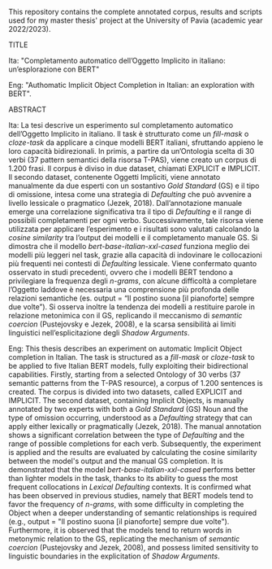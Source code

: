 This repository contains the complete annotated corpus, results and scripts used for my master thesis' project at the University of Pavia (academic year 2022/2023).

TITLE

Ita: "Completamento automatico dell’Oggetto Implicito in italiano: un’esplorazione con BERT"

Eng: "Authomatic Implicit Object Completion in Italian: an exploration with BERT".

ABSTRACT

Ita: La tesi descrive un esperimento sul completamento automatico dell’Oggetto Implicito in
italiano. Il task è strutturato come un _fill-mask_ o _cloze-task_ da applicare a cinque modelli
BERT italiani, sfruttando appieno le loro capacità bidirezionali. In primis, a partire da
un’Ontologia scelta di 30 verbi (37 pattern semantici della risorsa T-PAS), viene creato un
corpus di 1.200 frasi. Il corpus è diviso in due dataset, chiamati EXPLICIT e IMPLICIT. Il
secondo dataset, contenente Oggetti Impliciti, viene annotato manualmente da due esperti con
un sostantivo _Gold Standard_ (GS) e il tipo di omissione, intesa come una strategia di
_Defaulting_ che può avvenire a livello lessicale o pragmatico (Jezek, 2018). Dall’annotazione
manuale emerge una correlazione significativa tra il tipo di _Defaulting_ e il range di possibili
completamenti per ogni verbo. Successivamente, tale risorsa viene utilizzata per applicare
l’esperimento e i risultati sono valutati calcolando la _cosine similarity_ tra l’output dei modelli
e il completamento manuale GS. Si dimostra che il modello _bert-base-italian-xxl-cased_
funziona meglio dei modelli più leggeri nel task, grazie alla capacità di indovinare le
collocazioni più frequenti nei contesti di _Defaulting_ lessicale. Viene confermato quanto
osservato in studi precedenti, ovvero che i modelli BERT tendono a privilegiare la frequenza
degli _n-grams_, con alcune difficoltà a completare l’Oggetto laddove è necessaria una
comprensione più profonda delle relazioni semantiche (es. output = “Il postino suona \[il
pianoforte\] sempre due volte”). Si osserva inoltre la tendenza dei modelli a restituire parole in
relazione metonimica con il GS, replicando il meccanismo di _semantic coercion_ (Pustejovsky
e Jezek, 2008), e la scarsa sensibilità ai limiti linguistici nell’esplicitazione degli _Shadow
Arguments_.

Eng: This thesis describes an experiment on automatic Implicit Object completion in Italian. The
task is structured as a _fill-mask_ or _cloze-task_ to be applied to five Italian BERT models, fully
exploiting their bidirectional capabilities. Firstly, starting from a selected Ontology of 30
verbs (37 semantic patterns from the T-PAS resource), a corpus of 1.200 sentences is created.
The corpus is divided into two datasets, called EXPLICIT and IMPLICIT. The second dataset,
containing Implicit Objects, is manually annotated by two experts with both a _Gold Standard_
(GS) Noun and the type of omission occurring, understood as a _Defaulting_ strategy that can
apply either lexically or pragmatically (Jezek, 2018). The manual annotation shows a
significant correlation between the type of _Defaulting_ and the range of possible completions
for each verb. Subsequently, the experiment is applied and the results are evaluated by
calculating the cosine similarity between the model's output and the manual GS completion. It
is demonstrated that the model _bert-base-italian-xxl-cased_ performs better than lighter models
in the task, thanks to its ability to guess the most frequent collocations in _Lexical Defaulting_
contexts. It is confirmed what has been observed in previous studies, namely that BERT
models tend to favor the frequency of _n-grams_, with some difficulty in completing the Object
when a deeper understanding of semantic relationships is required (e.g., output = "Il postino
suona \[il pianoforte\] sempre due volte"). Furthermore, it is observed that the models tend to
return words in metonymic relation to the GS, replicating the mechanism of _semantic
coercion_ (Pustejovsky and Jezek, 2008), and possess limited sensitivity to linguistic
boundaries in the explicitation of _Shadow Arguments_.
